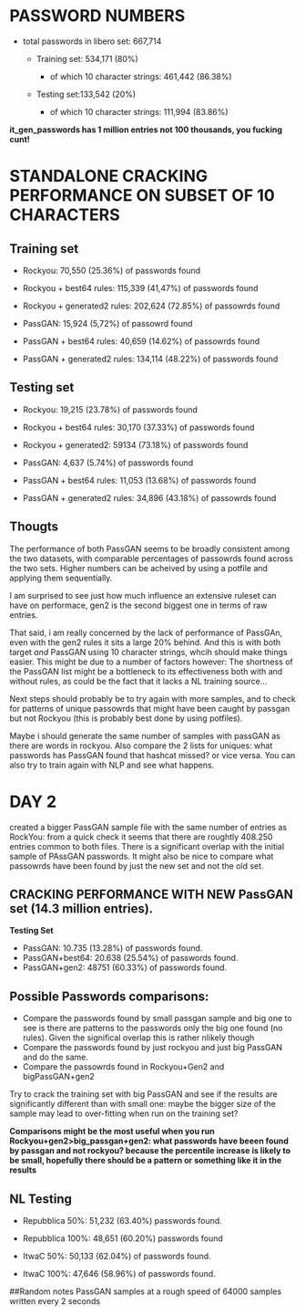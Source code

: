 # PASSWORD NUMBERS

* total passwords in libero set: 667,714
    
    * Training set: 534,171 (80%)
        * of which 10 character strings: 461,442 (86.38%)
    
    * Testing set:133,542 (20%)
        * of which 10 character strings: 111,994 (83.86%)

**it_gen_passwords has 1 million entries not 100 thousands, you fucking cunt!**

# STANDALONE CRACKING PERFORMANCE ON SUBSET OF 10 CHARACTERS

## Training set

* Rockyou: 70,550 (25.36%) of passwords found
* Rockyou + best64 rules: 115,339 (41,47%) of passwords found
* Rockyou + generated2 rules: 202,624 (72.85%) of passowrds found

* PassGAN: 15,924 (5,72%) of passowrd found
* PassGAN + best64 rules: 40,659 (14.62%) of passowrds found
* PassGAN + generated2 rules:  134,114 (48.22%) of passwords found

## Testing set

* Rockyou: 19,215 (23.78%) of passwords found
* Rockyou + best64 rules: 30,170 (37.33%) of passwords found
* Rockyou + generated2: 59134 (73.18%) of passwords found

* PassGAN: 4,637 (5.74%) of passwords found
* PassGAN + best64 rules: 11,053 (13.68%) of passwords found
* PassGAN + generated2 rules: 34,896 (43.18%) of passowrds found


## Thougts

The performance of both PassGAN seems to be broadly consistent among the two datasets, with comparable  percentages of passowrds found across the two sets. Higher numbers can be acheived by using a potfile and applying them sequentially.

I am surprised to see just how much influence an extensive ruleset can have on performace, gen2 is the second biggest one in terms of raw entries.

That said, i am really concerned by the lack of performance of PassGAn, even with the gen2 rules it sits a large 20% behind. And this is with both target *and* PassGAN using 10 character strings, whcih should make things easier. This might be due to a number of factors however: The shortness of the PassGAN list might be a bottleneck to its effectiveness both with and without rules, as could be 
the fact that it lacks a NL training source...

Next steps should probably be to try again with more samples, and to check for patterns of unique passowrds that might have been caught by passgan but not Rockyou (this is probably best done by using potfiles).

Maybe i should generate the same number of samples with passGAN as there are words in rockyou.
Also compare the 2 lists for uniques: what passwords has PassGAN found that hashcat missed? or vice versa.
You can also try to train again with NLP and see what happens.

# DAY 2

created a bigger PassGAN sample file with the same number of entries as RockYou: from a quick check it seems that there are roughtly 408.250 entries common to both files. There is a significant overlap with the initial sample of PAssGAN passwords. It might also be nice to compare what passowrds have been found by just the new set and not the old set.

## CRACKING PERFORMANCE WITH NEW PassGAN set (14.3 million entries).

**Testing Set**

* PassGAN: 10.735 (13.28%) of passwords found.
* PassGAN+best64: 20.638 (25.54%) of passwords found.
* PassGAN+gen2: 48751 (60.33%) of passwords found. 

## Possible Passwords comparisons:

* Compare the passwords found by small passgan sample and big one to see is there are patterns to the passwords only the big one found (no rules). Given the significal overlap this is rather nlikely though
* Compare the passwords found by just rockyou and just big PassGAN and do the same.
* Compare the passowrds found in Rockyou+Gen2 and bigPassGAN+gen2

Try to crack the training set with big PassGAN and see if the results are significantly different than with small one: maybe the bigger size of the sample may lead to over-fitting when run on the training set?

**Comparisons might be the most useful when you run Rockyou+gen2>big_passgan+gen2: what passwords have beeen found by passgan and not rockyou? because the percentile increase is likely to be small, hopefully there should be a pattern or something like it in the results** 

## NL Testing

* Repubblica 50%: 51,232 (63.40%) passwords found.
* Repubblica 100%: 48,651 (60.20%) passwords found

* ItwaC 50%: 50,133 (62.04%) of passwords found.
* ItwaC 100%: 47,646 (58.96%) of passwords found.

##Random notes
PassGAN samples at a rough speed of 64000 samples written every 2 seconds